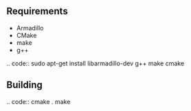 Requirements
------------

* Armadillo
* CMake
* make
* g++

.. code::
	sudo apt-get install libarmadillo-dev g++ make cmake

Building
--------

.. code::
	cmake .
	make


